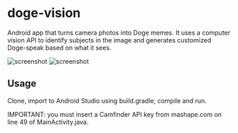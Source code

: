 # doge-vision

Android app that turns camera photos into Doge memes. It uses a computer vision API to identify subjects in the image and generates customized Doge-speak based on what it sees. 

![screenshot](http://i.imgur.com/fZ4OCJi.jpg)
![screenshot]()

## Usage

Clone, import to Android Studio using build.gradle, compile and run.

IMPORTANT: you must insert a Camfinder API key from mashape.com on line 49 of MainActivity.java.
